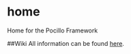# home
Home for the Pocillo Framework

##Wiki
All information can be found [here](https://github.com/pocillo/home/wiki#home).
 